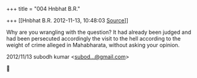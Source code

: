 +++
title = "004 Hnbhat B.R."

+++
[[Hnbhat B.R.	2012-11-13, 10:48:03 [Source](https://groups.google.com/g/bvparishat/c/bbJ8w71N0iE)]]



Why are you wrangling with the question? It had already been judged and had been persecuted accordingly the visit to the hell according to the weight of crime alleged in Mahabharata, without asking your opinion.

  

  

  
  

2012/11/13 subodh kumar \<[subod...@gmail.com]()\>



